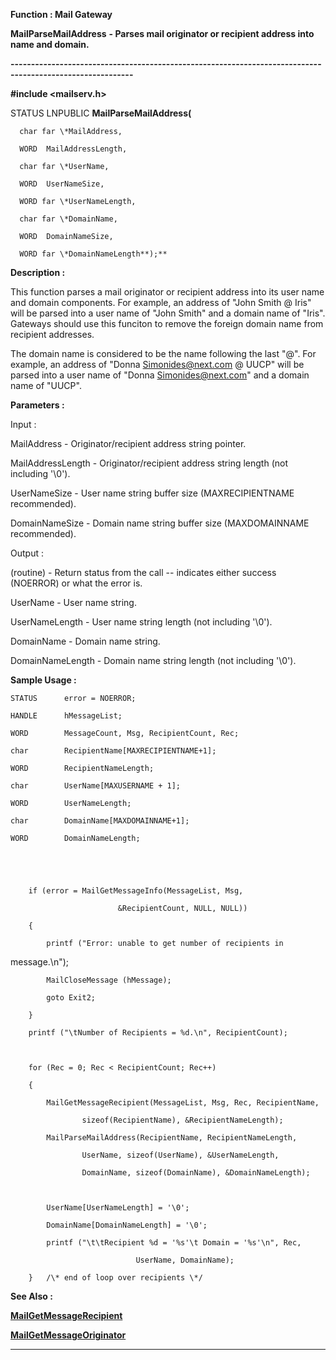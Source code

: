 




<!--
 /\* Font Definitions \*/
 @font-face
 {font-family:Courier;
 panose-1:2 7 4 9 2 2 5 2 4 4;}
@font-face
 {font-family:"Tms Rmn";
 panose-1:2 2 6 3 4 5 5 2 3 4;}
@font-face
 {font-family:Helv;
 panose-1:2 11 6 4 2 2 2 3 2 4;}
@font-face
 {font-family:"Cambria Math";
 panose-1:2 4 5 3 5 4 6 3 2 4;}
 /\* Style Definitions \*/
 p.MsoNormal, li.MsoNormal, div.MsoNormal
 {margin-top:0cm;
 margin-right:0cm;
 margin-bottom:8.0pt;
 margin-left:0cm;
 line-height:107%;
 font-size:11.0pt;
 font-family:"Calibri",sans-serif;}
.MsoChpDefault
 {font-size:11.0pt;}
.MsoPapDefault
 {margin-bottom:8.0pt;
 line-height:107%;}
 /\* Page Definitions \*/
 @page WordSection1
 {size:612.0pt 792.0pt;
 margin:72.0pt 72.0pt 72.0pt 72.0pt;}
div.WordSection1
 {page:WordSection1;}
-->




 


**Function : Mail Gateway**



**MailParseMailAddress** **- Parses
mail originator or recipient address into name and domain.**


**----------------------------------------------------------------------------------------------------------**



**#include <mailserv.h>**



STATUS
LNPUBLIC **MailParseMailAddress(**  

      char far \*MailAddress,  

      WORD  MailAddressLength,  

      char far \*UserName,  

      WORD  UserNameSize,  

      WORD far \*UserNameLength,  

      char far \*DomainName,  

      WORD  DomainNameSize,  

      WORD far \*DomainNameLength**);**



**Description :**



This
function parses a mail originator or recipient address into its user name and
domain components.  For example, an address of "John Smith @ Iris"
will be parsed into a user name of "John Smith" and a domain name of
"Iris".  Gateways should use this funciton to remove the foreign
domain name from recipient addresses.  

  

The domain name is considered to be the name following the last "@". 
For example, an address of "Donna Simonides@next.com @ UUCP" will be
parsed into a user name of "Donna Simonides@next.com" and a domain
name of "UUCP".


 


**Parameters :**



Input :  

MailAddress  -  Originator/recipient address string pointer.  

  

MailAddressLength  -  Originator/recipient address string length (not including
'\0').  

  

UserNameSize  -  User name string buffer size  (MAXRECIPIENTNAME recommended).  

  

DomainNameSize  -  Domain name string buffer size (MAXDOMAINNAME recommended).  

  




Output :  

(routine)  -  Return status from the call -- indicates either success (NOERROR)
or what the error is.  

  

  

UserName  -  User name string.  

  

UserNameLength  -  User name string length (not including '\0').  

  

DomainName  -  Domain name string.  

  

DomainNameLength  -  Domain name string length (not including '\0').  

  




 **Sample Usage :**


  

    STATUS      error = NOERROR;  

    HANDLE      hMessageList;  

    WORD        MessageCount, Msg, RecipientCount, Rec;  

    char        RecipientName[MAXRECIPIENTNAME+1];  

    WORD        RecipientNameLength;  

    char        UserName[MAXUSERNAME + 1];  

    WORD        UserNameLength;  

    char        DomainName[MAXDOMAINNAME+1];  

    WORD        DomainNameLength;  

  

  

        if (error = MailGetMessageInfo(MessageList, Msg,   

                            &RecipientCount, NULL, NULL))  

        {  

            printf ("Error: unable to get number of recipients in
message.\n");  

            MailCloseMessage (hMessage);  

            goto Exit2;  

        }  

        printf ("\tNumber of Recipients = %d.\n", RecipientCount);  

  

        for (Rec = 0; Rec < RecipientCount; Rec++)  

        {  

            MailGetMessageRecipient(MessageList, Msg, Rec, RecipientName,  

                    sizeof(RecipientName), &RecipientNameLength);  

            MailParseMailAddress(RecipientName, RecipientNameLength,   

                    UserName, sizeof(UserName), &UserNameLength,  

                    DomainName, sizeof(DomainName), &DomainNameLength);  

  

            UserName[UserNameLength] = '\0';  

            DomainName[DomainNameLength] = '\0';  

            printf ("\t\tRecipient %d = '%s'\t Domain = '%s'\n", Rec,  

                                UserName, DomainName);  

        }   /\* end of loop over recipients \*/


 **See Also :**


**[MailGetMessageRecipient](MailGetMessageRecipient.md)**


**[MailGetMessageOriginator](MailGetMessageOriginator.md)**



----------------------------------------------------------------------------------------------------------


 





